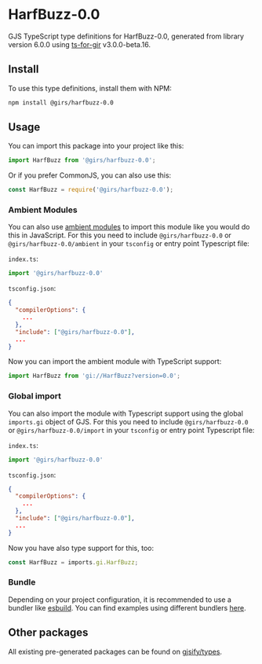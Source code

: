 
# HarfBuzz-0.0

GJS TypeScript type definitions for HarfBuzz-0.0, generated from library version 6.0.0 using [ts-for-gir](https://github.com/gjsify/ts-for-gir) v3.0.0-beta.16.


## Install

To use this type definitions, install them with NPM:
```bash
npm install @girs/harfbuzz-0.0
```

## Usage

You can import this package into your project like this:
```ts
import HarfBuzz from '@girs/harfbuzz-0.0';
```

Or if you prefer CommonJS, you can also use this:
```ts
const HarfBuzz = require('@girs/harfbuzz-0.0');
```

### Ambient Modules

You can also use [ambient modules](https://github.com/gjsify/ts-for-gir/tree/main/packages/cli#ambient-modules) to import this module like you would do this in JavaScript.
For this you need to include `@girs/harfbuzz-0.0` or `@girs/harfbuzz-0.0/ambient` in your `tsconfig` or entry point Typescript file:

`index.ts`:
```ts
import '@girs/harfbuzz-0.0'
```

`tsconfig.json`:
```json
{
  "compilerOptions": {
    ...
  },
  "include": ["@girs/harfbuzz-0.0"],
  ...
}
```

Now you can import the ambient module with TypeScript support: 

```ts
import HarfBuzz from 'gi://HarfBuzz?version=0.0';
```

### Global import

You can also import the module with Typescript support using the global `imports.gi` object of GJS.
For this you need to include `@girs/harfbuzz-0.0` or `@girs/harfbuzz-0.0/import` in your `tsconfig` or entry point Typescript file:

`index.ts`:
```ts
import '@girs/harfbuzz-0.0'
```

`tsconfig.json`:
```json
{
  "compilerOptions": {
    ...
  },
  "include": ["@girs/harfbuzz-0.0"],
  ...
}
```

Now you have also type support for this, too:

```ts
const HarfBuzz = imports.gi.HarfBuzz;
```

### Bundle

Depending on your project configuration, it is recommended to use a bundler like [esbuild](https://esbuild.github.io/). You can find examples using different bundlers [here](https://github.com/gjsify/ts-for-gir/tree/main/examples).

## Other packages

All existing pre-generated packages can be found on [gjsify/types](https://github.com/gjsify/types).

